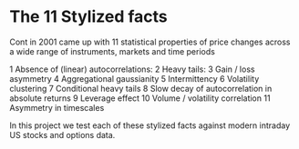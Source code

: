 # The 11 Stylized facts 

Cont in 2001 came up with 11 statistical properties of price changes across a wide range of instruments, markets and time periods

1 Absence of (linear) autocorrelations:
2 Heavy tails:
3 Gain / loss asymmetry
4 Aggregational gaussianity
5 Intermittency
6 Volatility clustering
7 Conditional heavy tails
8 Slow decay of autocorrelation in absolute returns
9 Leverage effect
10 Volume / volatility correlation
11 Asymmetry in timescales 

In this project we test each of these stylized facts against modern intraday US stocks and options data.
